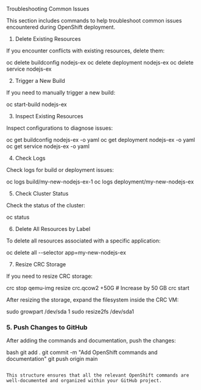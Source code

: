 Troubleshooting Common Issues

This section includes commands to help troubleshoot common issues encountered during OpenShift deployment.

1. Delete Existing Resources

If you encounter conflicts with existing resources, delete them:

oc delete buildconfig nodejs-ex
oc delete deployment nodejs-ex
oc delete service nodejs-ex

2. Trigger a New Build

If you need to manually trigger a new build:

oc start-build nodejs-ex

3. Inspect Existing Resources

Inspect configurations to diagnose issues:

oc get buildconfig nodejs-ex -o yaml
oc get deployment nodejs-ex -o yaml
oc get service nodejs-ex -o yaml

4. Check Logs

Check logs for build or deployment issues:

oc logs build/my-new-nodejs-ex-1
oc logs deployment/my-new-nodejs-ex

5. Check Cluster Status

Check the status of the cluster:

oc status

6. Delete All Resources by Label

To delete all resources associated with a specific application:

oc delete all --selector app=my-new-nodejs-ex

7. Resize CRC Storage

If you need to resize CRC storage:

crc stop
qemu-img resize crc.qcow2 +50G  # Increase by 50 GB
crc start

After resizing the storage, expand the filesystem inside the CRC VM:

sudo growpart /dev/sda 1
sudo resize2fs /dev/sda1

### 5. **Push Changes to GitHub**

After adding the commands and documentation, push the changes:

bash
git add .
git commit -m "Add OpenShift commands and documentation"
git push origin main
```

This structure ensures that all the relevant OpenShift commands are well-documented and organized within your GitHub project.